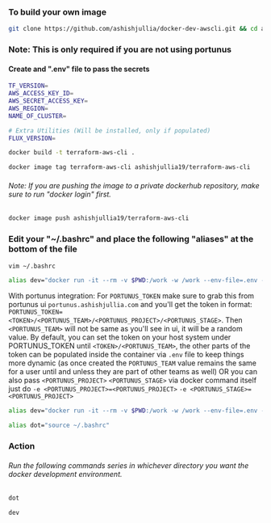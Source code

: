 ### To build your own image
```bash
git clone https://github.com/ashishjullia/docker-dev-awscli.git && cd ansible/single-liner
```

### Note: This is only required if you are not using portunus
#### Create and ".env" file to pass the secrets
```bash
TF_VERSION=
AWS_ACCESS_KEY_ID=
AWS_SECRET_ACCESS_KEY=
AWS_REGION=
NAME_OF_CLUSTER=

# Extra Utilities (Will be installed, only if populated)
FLUX_VERSION=
```
```bash
docker build -t terraform-aws-cli .
```
```bash
docker image tag terraform-aws-cli ashishjullia19/terraform-aws-cli
```
###### Note: If you are pushing the image to a private dockerhub repository, make sure to run "docker login" first.
```bash
docker image push ashishjullia19/terraform-aws-cli
```
### Edit your "~/.bashrc" and place the following "aliases" at the bottom of the file

```bash
vim ~/.bashrc
```

```bash
alias dev="docker run -it --rm -v $PWD:/work -w /work --env-file=.env --entrypoint /script.sh ashishjullia19/terraform-aws-cli"
```

With portunus integration:
For `PORTUNUS_TOKEN` make sure to grab this from portunus ui `portunus.ashishjullia.com` and you'll get the token in format:
`PORTUNUS_TOKEN=<TOKEN>/<PORTUNUS_TEAM>/<PORTUNUS_PROJECT>/<PORTUNUS_STAGE>`. Then `<PORTUNUS_TEAM>` will not be same as you'll see in ui, it will be a random value.
By default, you can set the token on your host system under PORTUNUS_TOKEN until `<TOKEN>/<PORTUNUS_TEAM>`, the other parts of the token can be populated inside the container via `.env` file to keep things more dynamic (as once created the `PORTUNUS_TEAM` value remains the same for a user until and unless they are part of other teams as well) OR you can also pass `<PORTUNUS_PROJECT>` `<PORTUNUS_STAGE>` via docker command itself just do `-e <PORTUNUS_PROJECT>=<PORTUNUS_PROJECT>` `-e <PORTUNUS_STAGE>=<PORTUNUS_PROJECT>` 
```bash
alias dev="docker run -it --rm -v $PWD:/work -w /work --env-file=.env -e PORTUNUS_TOKEN=$PORTUNUS_TOKEN --entrypoint /script.sh ashishjullia19/terraform-aws-cli"
```

```bash
alias dot="source ~/.bashrc"
```
### Action
###### Run the following commands series in whichever directory you want the docker development environment.

```bash
dot
```
```bash
dev
```

